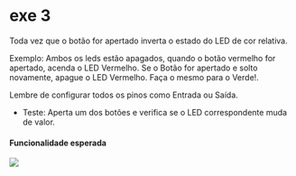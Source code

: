 # exe 3

Toda vez que o botão for apertado inverta o estado do LED de cor relativa.

Exemplo: Ambos os leds estão apagados, quando o botão vermelho for apertado, acenda o LED Vermelho. Se o Botão for apertado e solto novamente, apague o LED Vermelho. Faça o mesmo para o Verde!. 

Lembre de configurar todos os pinos como Entrada ou Saída.

- Teste: Aperta um dos botões e verifica se o LED correspondente muda de valor.

#### Funcionalidade esperada

![](lab_gpio_pre_exe3.gif)
